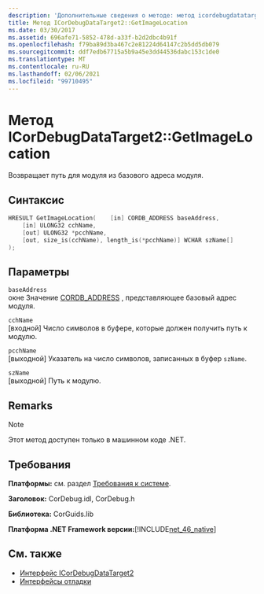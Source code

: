 ```yaml
---
description: 'Дополнительные сведения о методе: метод icordebugdatatarget2:: GetImageLocation'
title: Метод ICorDebugDataTarget2::GetImageLocation
ms.date: 03/30/2017
ms.assetid: 696afe71-5852-478d-a33f-b2d2dbc4b91f
ms.openlocfilehash: f79ba89d3ba467c2e81224d64147c2b5dd5db079
ms.sourcegitcommit: ddf7edb67715a5b9a45e3dd44536dabc153c1de0
ms.translationtype: MT
ms.contentlocale: ru-RU
ms.lasthandoff: 02/06/2021
ms.locfileid: "99710495"
---
```

# <a name="icordebugdatatarget2getimagelocation-method"></a>Метод ICorDebugDataTarget2::GetImageLocation

Возвращает путь для модуля из базового адреса модуля.  
  
## <a name="syntax"></a>Синтаксис  
  
```cpp  
HRESULT GetImageLocation(    [in] CORDB_ADDRESS baseAddress,  
    [in] ULONG32 cchName,  
    [out] ULONG32 *pcchName,  
    [out, size_is(cchName), length_is(*pcchName)] WCHAR szName[]  
);  
```  
  
## <a name="parameters"></a>Параметры  

 `baseAddress`  
 окне Значение [CORDB_ADDRESS](../common-data-types-unmanaged-api-reference.md) , представляющее базовый адрес модуля.  
  
 `cchName`  
 [входной] Число символов в буфере, которые должен получить путь к модулю.  
  
 `pcchName`  
 [выходной] Указатель на число символов, записанных в буфер `szName`.  
  
 `szName`  
 [выходной] Путь к модулю.  
  
## <a name="remarks"></a>Remarks  
  
> [!NOTE]
> Этот метод доступен только в машинном коде .NET.  
  
## <a name="requirements"></a>Требования  

 **Платформы:** см. раздел [Требования к системе](../../get-started/system-requirements.md).  
  
 **Заголовок:** CorDebug.idl, CorDebug.h  
  
 **Библиотека:** CorGuids.lib  
  
 **Платформа .NET Framework версии:**[!INCLUDE[net_46_native](../../../../includes/net-46-native-md.md)]  
  
## <a name="see-also"></a>См. также

- [Интерфейс ICorDebugDataTarget2](icordebugdatatarget2-interface.md)
- [Интерфейсы отладки](debugging-interfaces.md)
